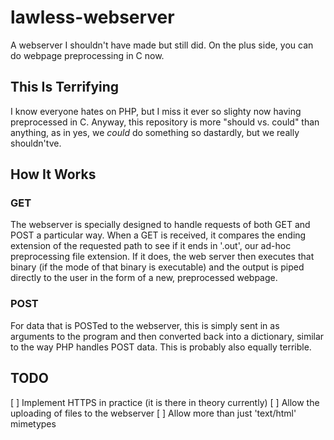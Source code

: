 # lawless-webserver
A webserver I shouldn't have made but still did. On the plus side, you can do webpage preprocessing in C now.
## This Is Terrifying
I know everyone hates on PHP, but I miss it ever so slighty now having preprocessed in C. Anyway, this repository is more
"should vs. could" than anything, as in yes, we *could* do something so dastardly, but we really shouldn'tve.

## How It Works
### GET
The webserver is specially designed to handle requests of both GET and POST a particular way. When a GET is received, it compares 
the ending extension of the requested path to see if it ends in '.out', our ad-hoc preprocessing file extension. If it does, the
web server then executes that binary (if the mode of that binary is executable) and the output is piped directly to the user in 
the form of a new, preprocessed webpage.
### POST
For data that is POSTed to the webserver, this is simply sent in as arguments to the program and then converted back into a 
dictionary, similar to the way PHP handles POST data. This is probably also equally terrible.

## TODO

[ ] Implement HTTPS in practice (it is there in theory currently)
[ ] Allow the uploading of files to the webserver
[ ] Allow more than just 'text/html' mimetypes

